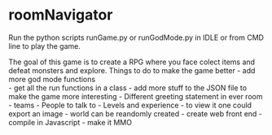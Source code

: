 # roomNavigator
Run the python scripts runGame.py or runGodMode.py in IDLE or from CMD line to play the game.

The goal of this game is to create a RPG where you face colect items and defeat monsters and explore.
Things to do to make the game better
    - add more god mode functions<br>
    - get all the run functions in a class
    - add more stuff to the JSON file to make the game more interesting
    - Different greeting statement in ever room
    - teams
    - People to talk to
    - Levels and experience
    - to view it one could export an image
    - world can be reandomly created
    - create web front end
    - compile in  Javascript
    - make it MMO
